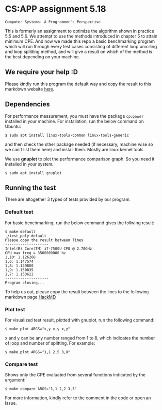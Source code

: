 # CS:APP assignment 5.18
`Computer Systems: A Programmer's Perspective`

This is formerly an assignment to optimize the algorithm shown in practice 5.5 and 5.6. We attempt to use the methods introduced in chapter 5 to attain minimum CPE. And now we made this repo a basic benchmarking program which will run through every test cases consisting of different loop unrolling and loop splitting method, and will give a result on which of the method is the best depending on your machine.

## We require your help :D

Please kindly run this program the default way and copy the result to this markdown website [here](https://hackmd.io/s/rkdzvWJTX).

## Dependencies

For performance measurement, you must have the package `cpupower` installed in your machine. For installation, run the below command on Ubuntu:
```
$ sudo apt install linux-tools-common linux-tools-generic
```
and then check the other package needed (if necessary, machine wise so we can't list them here) and install them. Mostly are linux kernel tools.

We use **gnuplot** to plot the performance comparison graph. So you need it installed in your system.
```
$ sudo apt install gnuplot
```

## Running the test
There are altogether 3 types of tests provided by our program.

### Default test
For basic benchmarking, run the below command gives the follwing result:
```
$ make default
./test_poly default
Please copy the result between lines
--------------------
Intel(R) Core(TM) i7-7500U CPU @ 2.70GHz
CPU max freq = 3500000000 hz
1,10: 1.126268
1,6: 1.147574
1,8: 1.149880
1,9: 1.150835
1,7: 1.153622
--------------------
Program closing...
```
To help us out, please copy the result between the lines to the following markdown page
[HackMD](https://hackmd.io/JbIPKc1lQtmOTWdNqDUh1g)

### Plot test
For visualized test result, plotted with gnuplot, run the following command:
```
$ make plot ARGS="x,y x,y x,y"
```
x and y can be any number ranged from 1 to 8, which indicates the number of loop and number of splitting. For example:
```
$ make plot ARGS="1,1 2,5 3,8"
```

### Compare test
Shows only the CPE evaluated from several functions indicated by the argument:
```
$ make compare ARGS="1,1 2,2 3,3"
```

For more information, kindly refer to the comment in the code or open an issue.
